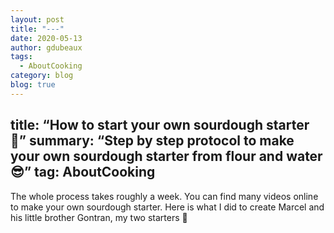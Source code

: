 ```yaml
---
layout: post
title: "---"
date: 2020-05-13
author: gdubeaux
tags:
  - AboutCooking
category: blog
blog: true
---
```


title: “How to start your own sourdough starter 🥖”
summary: “Step by step protocol to make your own sourdough starter from flour and water 😎”
tag: AboutCooking
---

The whole process takes roughly a week. You can find many videos online to make your own sourdough starter. Here is what I did to create Marcel and his little brother Gontran, my two starters 🥰